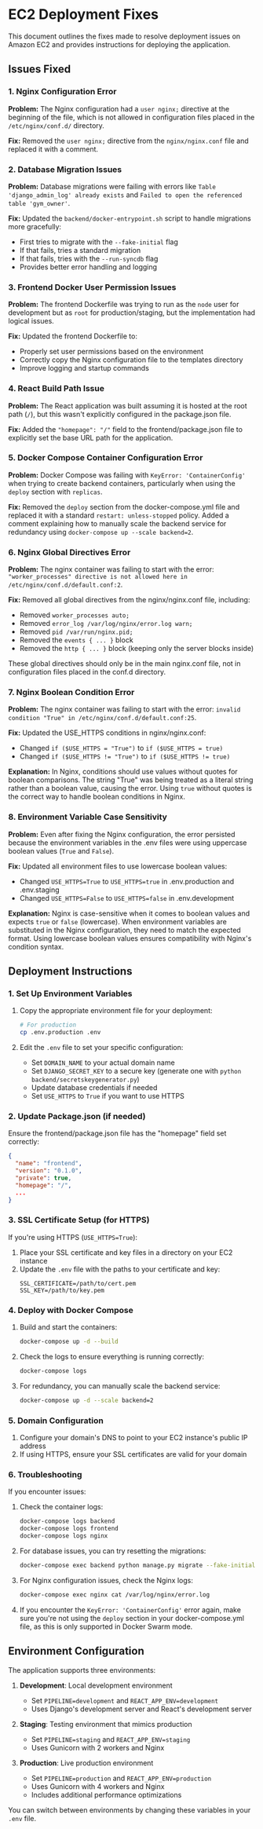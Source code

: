 # EC2 Deployment Fixes

This document outlines the fixes made to resolve deployment issues on Amazon EC2 and provides instructions for deploying the application.

## Issues Fixed

### 1. Nginx Configuration Error

**Problem:** The Nginx configuration had a `user nginx;` directive at the beginning of the file, which is not allowed in configuration files placed in the `/etc/nginx/conf.d/` directory.

**Fix:** Removed the `user nginx;` directive from the `nginx/nginx.conf` file and replaced it with a comment.

### 2. Database Migration Issues

**Problem:** Database migrations were failing with errors like `Table 'django_admin_log' already exists` and `Failed to open the referenced table 'gym_owner'`.

**Fix:** Updated the `backend/docker-entrypoint.sh` script to handle migrations more gracefully:
- First tries to migrate with the `--fake-initial` flag
- If that fails, tries a standard migration
- If that fails, tries with the `--run-syncdb` flag
- Provides better error handling and logging

### 3. Frontend Docker User Permission Issues

**Problem:** The frontend Dockerfile was trying to run as the `node` user for development but as `root` for production/staging, but the implementation had logical issues.

**Fix:** Updated the frontend Dockerfile to:
- Properly set user permissions based on the environment
- Correctly copy the Nginx configuration file to the templates directory
- Improve logging and startup commands

### 4. React Build Path Issue

**Problem:** The React application was built assuming it is hosted at the root path (`/`), but this wasn't explicitly configured in the package.json file.

**Fix:** Added the `"homepage": "/"` field to the frontend/package.json file to explicitly set the base URL path for the application.

### 5. Docker Compose Container Configuration Error

**Problem:** Docker Compose was failing with `KeyError: 'ContainerConfig'` when trying to create backend containers, particularly when using the `deploy` section with `replicas`.

**Fix:** Removed the `deploy` section from the docker-compose.yml file and replaced it with a standard `restart: unless-stopped` policy. Added a comment explaining how to manually scale the backend service for redundancy using `docker-compose up --scale backend=2`.

### 6. Nginx Global Directives Error

**Problem:** The nginx container was failing to start with the error: `"worker_processes" directive is not allowed here in /etc/nginx/conf.d/default.conf:2`.

**Fix:** Removed all global directives from the nginx/nginx.conf file, including:
- Removed `worker_processes auto;`
- Removed `error_log /var/log/nginx/error.log warn;`
- Removed `pid /var/run/nginx.pid;`
- Removed the `events { ... }` block
- Removed the `http { ... }` block (keeping only the server blocks inside)

These global directives should only be in the main nginx.conf file, not in configuration files placed in the conf.d directory.

### 7. Nginx Boolean Condition Error

**Problem:** The nginx container was failing to start with the error: `invalid condition "True" in /etc/nginx/conf.d/default.conf:25`.

**Fix:** Updated the USE_HTTPS conditions in nginx/nginx.conf:
- Changed `if ($USE_HTTPS = "True")` to `if ($USE_HTTPS = true)`
- Changed `if ($USE_HTTPS != "True")` to `if ($USE_HTTPS != true)`

**Explanation:** In Nginx, conditions should use values without quotes for boolean comparisons. The string "True" was being treated as a literal string rather than a boolean value, causing the error. Using `true` without quotes is the correct way to handle boolean conditions in Nginx.

### 8. Environment Variable Case Sensitivity

**Problem:** Even after fixing the Nginx configuration, the error persisted because the environment variables in the .env files were using uppercase boolean values (`True` and `False`).

**Fix:** Updated all environment files to use lowercase boolean values:
- Changed `USE_HTTPS=True` to `USE_HTTPS=true` in .env.production and .env.staging
- Changed `USE_HTTPS=False` to `USE_HTTPS=false` in .env.development

**Explanation:** Nginx is case-sensitive when it comes to boolean values and expects `true` or `false` (lowercase). When environment variables are substituted in the Nginx configuration, they need to match the expected format. Using lowercase boolean values ensures compatibility with Nginx's condition syntax.

## Deployment Instructions

### 1. Set Up Environment Variables

1. Copy the appropriate environment file for your deployment:
   ```bash
   # For production
   cp .env.production .env
   ```

2. Edit the `.env` file to set your specific configuration:
   - Set `DOMAIN_NAME` to your actual domain name
   - Set `DJANGO_SECRET_KEY` to a secure key (generate one with `python backend/secretskeygenerator.py`)
   - Update database credentials if needed
   - Set `USE_HTTPS` to `True` if you want to use HTTPS

### 2. Update Package.json (if needed)

Ensure the frontend/package.json file has the "homepage" field set correctly:
```json
{
  "name": "frontend",
  "version": "0.1.0",
  "private": true,
  "homepage": "/",
  ...
}
```

### 3. SSL Certificate Setup (for HTTPS)

If you're using HTTPS (`USE_HTTPS=True`):

1. Place your SSL certificate and key files in a directory on your EC2 instance
2. Update the `.env` file with the paths to your certificate and key:
   ```
   SSL_CERTIFICATE=/path/to/cert.pem
   SSL_KEY=/path/to/key.pem
   ```

### 4. Deploy with Docker Compose

1. Build and start the containers:
   ```bash
   docker-compose up -d --build
   ```

2. Check the logs to ensure everything is running correctly:
   ```bash
   docker-compose logs
   ```

3. For redundancy, you can manually scale the backend service:
   ```bash
   docker-compose up -d --scale backend=2
   ```

### 5. Domain Configuration

1. Configure your domain's DNS to point to your EC2 instance's public IP address
2. If using HTTPS, ensure your SSL certificates are valid for your domain

### 6. Troubleshooting

If you encounter issues:

1. Check the container logs:
   ```bash
   docker-compose logs backend
   docker-compose logs frontend
   docker-compose logs nginx
   ```

2. For database issues, you can try resetting the migrations:
   ```bash
   docker-compose exec backend python manage.py migrate --fake-initial
   ```

3. For Nginx configuration issues, check the Nginx logs:
   ```bash
   docker-compose exec nginx cat /var/log/nginx/error.log
   ```

4. If you encounter the `KeyError: 'ContainerConfig'` error again, make sure you're not using the `deploy` section in your docker-compose.yml file, as this is only supported in Docker Swarm mode.

## Environment Configuration

The application supports three environments:

1. **Development**: Local development environment
   - Set `PIPELINE=development` and `REACT_APP_ENV=development`
   - Uses Django's development server and React's development server

2. **Staging**: Testing environment that mimics production
   - Set `PIPELINE=staging` and `REACT_APP_ENV=staging`
   - Uses Gunicorn with 2 workers and Nginx

3. **Production**: Live production environment
   - Set `PIPELINE=production` and `REACT_APP_ENV=production`
   - Uses Gunicorn with 4 workers and Nginx
   - Includes additional performance optimizations

You can switch between environments by changing these variables in your `.env` file.